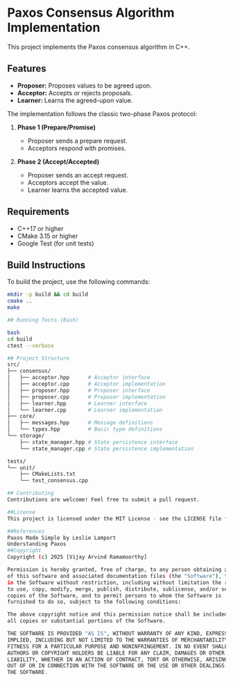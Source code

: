 # Paxos Consensus Algorithm Implementation

This project implements the Paxos consensus algorithm in C++.

## Features

* **Proposer:** Proposes values to be agreed upon.
* **Acceptor:** Accepts or rejects proposals.
* **Learner:** Learns the agreed-upon value.

The implementation follows the classic two-phase Paxos protocol:

1. **Phase 1 (Prepare/Promise)**
    * Proposer sends a prepare request.
    * Acceptors respond with promises.

2. **Phase 2 (Accept/Accepted)**
    * Proposer sends an accept request.
    * Acceptors accept the value.
    * Learner learns the accepted value.

## Requirements

* C++17 or higher
* CMake 3.15 or higher
* Google Test (for unit tests)

## Build Instructions

To build the project, use the following commands:

```bash
mkdir -p build && cd build
cmake ..
make

## Running Tests (Bash)

bash
cd build
ctest --verbose

## Project Structure
src/
├── consensus/
│   ├── acceptor.hpp      # Acceptor interface
│   ├── acceptor.cpp      # Acceptor implementation
│   ├── proposer.hpp      # Proposer interface
│   ├── proposer.cpp      # Proposer implementation
│   ├── learner.hpp       # Learner interface
│   └── learner.cpp       # Learner implementation
├── core/
│   ├── messages.hpp      # Message definitions
│   └── types.hpp         # Basic type definitions
└── storage/
    ├── state_manager.hpp # State persistence interface
    └── state_manager.cpp # State persistence implementation

tests/
└── unit/
    ├── CMakeLists.txt
    └── test_consensus.cpp

## Contributing
Contributions are welcome! Feel free to submit a pull request.

##License
This project is licensed under the MIT License - see the LICENSE file for details. (Replace with your actual license)

##References
Paxos Made Simple by Leslie Lamport
Understanding Paxos
##Copyright
Copyright (c) 2025 [Vijay Arvind Ramamoorthy]

Permission is hereby granted, free of charge, to any person obtaining a copy
of this software and associated documentation files (the "Software"), to deal
in the Software without restriction, including without limitation the rights
to use, copy, modify, merge, publish, distribute, sublicense, and/or sell
copies of the Software, and to permit persons to whom the Software is
furnished to do so, subject to the following conditions:

The above copyright notice and this permission notice shall be included in
all copies or substantial portions of the Software.

THE SOFTWARE IS PROVIDED "AS IS", WITHOUT WARRANTY OF ANY KIND, EXPRESS OR
IMPLIED, INCLUDING BUT NOT LIMITED TO THE WARRANTIES OF MERCHANTABILITY,
FITNESS FOR A PARTICULAR PURPOSE AND NONINFRINGEMENT. IN NO EVENT SHALL THE
AUTHORS OR COPYRIGHT HOLDERS BE LIABLE FOR ANY CLAIM, DAMAGES OR OTHER
LIABILITY, WHETHER IN AN ACTION OF CONTRACT, TORT OR OTHERWISE, ARISING FROM,
OUT OF OR IN CONNECTION WITH THE SOFTWARE OR THE USE OR OTHER DEALINGS IN
THE SOFTWARE.
